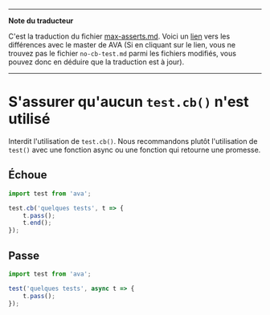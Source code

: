 ___
**Note du traducteur**

C'est la traduction du fichier [max-asserts.md](https://github.com/sindresorhus/eslint-plugin-ava/blob/master/docs/rules/no-cb-test.md). Voici un [lien](https://github.com/sindresorhus/eslint-plugin-ava/compare/5146663e536bb7e66bf2a3d044acc3cddebe2d32...master#diff-53d512160f47892d199cb93040332ff7) vers les différences avec le master de AVA (Si en cliquant sur le lien, vous ne trouvez pas le fichier `no-cb-test.md` parmi les fichiers modifiés, vous pouvez donc en déduire que la traduction est à jour).
___
# S'assurer qu'aucun `test.cb()` n'est utilisé

Interdit l'utilisation de `test.cb()`. Nous recommandons plutôt l'utilisation de `test()` avec une fonction async ou une fonction qui retourne une promesse.


## Échoue

```js
import test from 'ava';

test.cb('quelques tests', t => {
	t.pass();
	t.end();
});
```


## Passe

```js
import test from 'ava';

test('quelques tests', async t => {
	t.pass();
});
```
